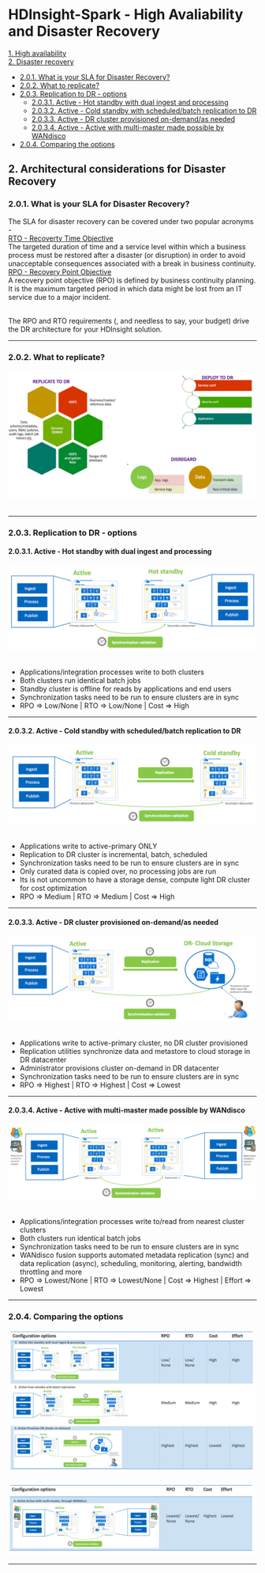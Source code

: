 # HDInsight-Spark - High Avaliability and Disaster Recovery

[1. High availability](README.md#1--architectural-considerations-for-high-availability)<br>
[2. Disaster recovery](DisasterRecovery.md)<br>
- [2.0.1. What is your SLA for Disaster Recovery?](DisasterRecovery.md#201--what-is-your-sla-for-disaster-recovery)
- [2.0.2. What to replicate?](DisasterRecovery.md#202--what-to-replicate)
- [2.0.3. Replication to DR - options](DisasterRecovery.md#203--replication-to-dr---options)
  - [2.0.3.1. Active - Hot standby with dual ingest and processing](DisasterRecovery.md#2031-active---hot-standby-with-dual-ingest-and-processing)
  - [2.0.3.2. Active - Cold standby with scheduled/batch replication to DR](DisasterRecovery.md#2032-active---cold-standby-with-scheduledbatch-replication-to-dr)
  - [2.0.3.3. Active - DR cluster provisioned on-demand/as needed](DisasterRecovery.md#2033-active---dr-cluster-provisioned-on-demandas-needed)
  - [2.0.3.4. Active - Active with multi-master made possible by WANdisco](DisasterRecovery.md#2034-active---active-with-multi-master-made-possible-by-wandisco)
- [2.0.4. Comparing the options]()

## 2.  Architectural considerations for Disaster Recovery

### 2.0.1.  What is your SLA for Disaster Recovery?
The SLA for disaster recovery can be covered under two popular acronyms -<br>
[RTO - Recoverty Time Objective](https://en.wikipedia.org/wiki/Recovery_time_objective)<br>
The targeted duration of time and a service level within which a business process must be restored after a disaster (or disruption) in order to avoid unacceptable consequences associated with a break in business continuity.<br>
[RPO - Recovery Point Objective](https://en.wikipedia.org/wiki/Recovery_point_objective)<br>
A recovery point objective (RPO) is defined by business continuity planning. It is the maximum targeted period in which data might be lost from an IT service due to a major incident.<br><br>

The RPO and RTO requirements (, and needless to say, your budget) drive the DR architecture for your HDInsight solution.
<hr>


### 2.0.2.  What to replicate? 

![8-replicate-whatto](images/8-dr-repicate-what-to.png)
<br><br>
<hr>


### 2.0.3.  Replication to DR - options

#### 2.0.3.1. Active - Hot standby with dual ingest and processing
![8-replicate-option1](images/8-option-1-active-dual-ingest.png)
<br><br>
- Applications/integration processes write to both clusters
- Both clusters run identical batch jobs
- Standby cluster is offline for reads by applications and end users
- Synchronization tasks need to be run to ensure clusters are in sync
- RPO => Low/None | RTO => Low/None | Cost => High
<hr>

#### 2.0.3.2. Active - Cold standby with scheduled/batch replication to DR
![8-replicate-option2](images/8-option-2-active-cold-standby.png)
<br><br>
- Applications write to active-primary ONLY
- Replication to DR cluster is incremental, batch, scheduled
- Synchronization tasks need to be run to ensure clusters are in sync
- Only curated data is copied over, no processing jobs are run
- Its is not uncommon to have a storage dense, compute light DR cluster for cost optimization
- RPO => Medium | RTO => Medium | Cost => High
<hr>

#### 2.0.3.3. Active - DR cluster provisioned on-demand/as needed
![8-replicate-option3](images/8-option-3-active-don-demand-dr.png)
<br><br>
- Applications write to active-primary cluster, no DR cluster provisioned
- Replication utilities synchronize data and metastore to cloud storage in DR datacenter
- Administrator provisions cluster on-demand in DR datacenter
- Synchronization tasks need to be run to ensure clusters are in sync
 - RPO => Highest | RTO => Highest | Cost => Lowest
<hr>

#### 2.0.3.4. Active - Active with multi-master made possible by WANdisco
![8-replicate-option4](images/8-option-4-active-active.png)
<br><br>
- Applications/integration processes write to/read from nearest cluster clusters
- Both clusters run identical batch jobs
- Synchronization tasks need to be run to ensure clusters are in sync
- WANdisco fusion supports automated metadata replication (sync) and data replication (async), scheduling, monitoring, alerting, bandwidth throttling and more
 - RPO => Lowest/None | RTO => Lowest/None | Cost => Highest | Effort => Lowest
<hr>

### 2.0.4.  Comparing the options
![8-compare-1](images/8-comparing-1.png)
<br><br>
![8-compare-2](images/8-comparing-2.png)
<hr>
